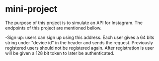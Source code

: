 # mini-project
  The purpose of this project is to simulate an API for Instagram. The endpoints of this project are mentioned bellow.
  
  -Sign up: 
  users can sign up using this address. Each user gives a 64 bits string under "device id" in the header and sends the request. Previously registered users should not be registered again. After registration is user will be given a 128 bit token to later be authenticated.
  

